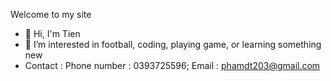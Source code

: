 Welcome to my site
- 👋 Hi, I'm Tien
- 👀 I’m interested in football, coding, playing game, or learning something new
- Contact : 
        Phone number : 0393725596; 
        Email : phamdt203@gmail.com
<!---
phamdt203/phamdt203 is a ✨ special ✨ repository because its `README.md` (this file) appears on your GitHub profile.
You can click the Preview link to take a look at your changes.
--->
